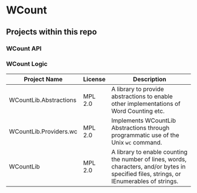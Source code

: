 # WCount

## Projects within this repo

### WCount API


### WCount Logic
| Project Name           | License | Description                                                                                                                                | 
|------------------------|---------|--------------------------------------------------------------------------------------------------------------------------------------------|
| WCountLib.Abstractions | MPL 2.0 | A library to provide abstractions to enable other implementations of Word Counting etc.                                                    |
| WCountLib.Providers.wc | MPL 2.0 | Implements WCountLib Abstractions through programmatic use of the Unix ``wc`` command. |
| WCountLib              | MPL 2.0 | A library to enable counting the number of lines, words, characters, and/or bytes in specified files, strings, or IEnumerables of strings. |
